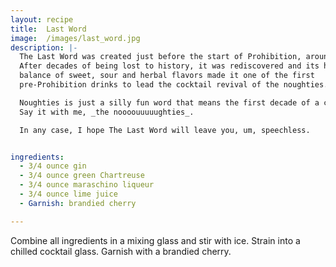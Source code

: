 ```yaml
---
layout: recipe
title:  Last Word
image:  /images/last_word.jpg
description: |-
  The Last Word was created just before the start of Prohibition, around 1915.
  After decades of being lost to history, it was rediscovered and its heady
  balance of sweet, sour and herbal flavors made it one of the first
  pre-Prohibition drinks to lead the cocktail revival of the noughties.

  Noughties is just a silly fun word that means the first decade of a century.
  Say it with me, _the noooouuuuughties_.

  In any case, I hope The Last Word will leave you, um, speechless.


ingredients:
  - 3/4 ounce gin
  - 3/4 ounce green Chartreuse
  - 3/4 ounce maraschino liqueur
  - 3/4 ounce lime juice
  - Garnish: brandied cherry

---
```

Combine all ingredients in a mixing glass and stir with ice. Strain into a
chilled cocktail glass. Garnish with a brandied cherry.
